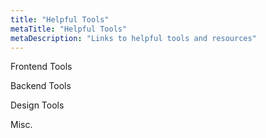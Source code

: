 ```yaml
---
title: "Helpful Tools"
metaTitle: "Helpful Tools"
metaDescription: "Links to helpful tools and resources"
---
```


Frontend Tools

Backend Tools

Design Tools

Misc.